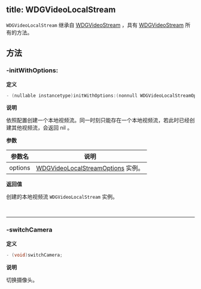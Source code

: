 title: WDGVideoLocalStream
---

`WDGVideoLocalStream` 继承自 [WDGVideoStream](../Classes/WDGVideoStream.html) ，具有 [WDGVideoStream](../Classes/WDGVideoStream.html) 所有的方法。

## 方法

### -initWithOptions:

**定义**

```objectivec
- (nullable instancetype)initWithOptions:(nonnull WDGVideoLocalStreamOptions *)options;
```

**说明**

依照配置创建一个本地视频流。同一时刻只能存在一个本地视频流，若此时已经创建其他视频流，会返回 nil 。

**参数**

 参数名 | 说明 
---|---
options|[WDGVideoLocalStreamOptions](../Classes/WDGVideoLocalStreamOptions.html) 实例。

**返回值**

创建的本地视频流 `WDGVideoLocalStream` 实例。

</br>

---

### -switchCamera

**定义**

```objectivec
- (void)switchCamera;
```

**说明**

切换摄像头。
